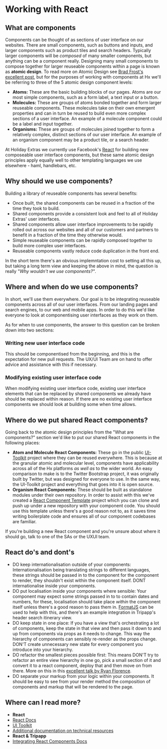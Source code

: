 # Working with React

## What are components
Components can be thought of as sections of user interface on our websites. There are small components, such as buttons and inputs, and larger components such as product tiles and search headers. Typically larger components will be _composed_ of many smaller components, but anything can be a component really. Designing many small components to compose together for larger reuseable components within a page is known as **atomic design**. To read more on Atomic Design see [Brad Frost's excellent post](http://bradfrost.com/blog/post/atomic-web-design/), but for the purposes of working with components at Hx we'll be referring to three of the 5 atomic design component levels:

 - **Atoms:** These are the basic building blocks of our pages. Atoms are our most simple components, such as a form label, a text input or a button.
 - **Molecules:** These are groups of atoms bonded together and form larger reuseable components. These molecules take on their own emergent properties and can in turn be reused to build even more complex sections of a user interface. An example of a molecule component could be a label and input together.
 - **Organisms:** These are groups of molecules joined together to form a relatively complex, distinct sections of our user interface. An example of an organism component may be a product tile, or a search header.

At Holiday Extras we currently use Facebook's [React](https://facebook.github.io/react/index.html) for building new composeable user interface components, but these same atomic design principles apply equally well to other templating languages we use elsewhere - haml, handlebars, etc. 

## Why should we use components?
Building a library of reuseable components has several benefits:

 - Once built, the shared components can be reused in a fraction of the time they took to build.
 - Shared components provide a consistent look and feel to all of Holiday Extras' user interfaces.
 - Shared components allow user interface improvements to be rapidly rolled out across our websites and all of our customers and partners to benefit in a fraction of the time they otherwise would.
 - Simple reuseable components can be rapidly composed together to build more complex user interfaces.
 - Reuseable components vastly reduce code duplication in the front end.

In the short term there's an obvious implemntation cost to setting all this up, but taking a long term view and keeping the above in mind, the question is really *"Why wouldn't we use components?"*.

## Where and when do we use components?
In short, we'll use them everywhere. Our goal is to be integrating reuseable components across all of our user interfaces. From our landing pages and search engines, to our web and mobile apps. In order to do this we'd like everyone to look at componentising user interfaces as they work on them.

As for when to use components, the answer to this question can be broken down into two sections:

### Writing new user interface code
This should be componentised from the beginning, and this is the expectation for new pull requests. The UX/UI Team are on hand to offer advice and assistance with this if necessary.

### Modifying existing user interface code
When modifying existing user interface code, existing user interface elements that can be replaced by shared components we already have should be replaced within reason. If there are no existing user interface components we should look at building some when time allows.

## Where do we put shared React components?
Going back to the atomic design principles from the "What are components?" section we'd like to put our shared React components in the following places:

 - **Atom and Molecule React Components:** These go in the public [UI-Toolkit](https://github.com/holidayextras/ui-toolkit) project where they can be reused everywhere. This is because at the granular atomic and molecular level, components have applicability across all of the Hx platforms _as well as_ to the wider world. An easy comparison to make is to the Twitter Bootstrap project, it was originally built by Twitter, but was designed for everyone to use. In the same way, the UI-Toolkit project and everything that goes into it is open source.
 - **Organism React Components:** These should be built as standalone modules under their own repository. In order to assist with this we've created a [React Component Template](https://github.com/holidayextras/react-component-template) project which you can clone and push up under a new repository with your component code. You should use this template unless there's a good reason not to, as it saves time writing boilerplate code and ensures all of our component codebases are familiar.
 
If you're building a new React component and you're unsure about where it should go, talk to one of the SAs or the UXUI team.

## React do's and dont's
- DO keep internationalisation outside of your components: Internationalisation being translating strings to different languages, these strings should be passed in to the component for the component to render, they shouldn't exist within the component itself. DONT internationalise inside your components.
- DO put localisation inside your components where sensible: Your component may expect some strings passed in to to contain dates and numbers, for these, localisation should take place _within_ the component itself unless there's a good reason to pass them in. [FormatJS](http://formatjs.io/react/) can be used to help with this, and there's an example integration in Tripapp's header search itinerary view.
- DO keep state in one place: If you have a view that's orchestrating a lot of components, keep the state in that view and then pass it down to and up from components via props as it needs to change. This way the hierarchy of components can sensibly re-render as the props change. DON'T create unnecessary new state for every component you introduce into your hierarchy.
- DO refactor the smallest pieces possible first: This means DON'T try to refactor an entire view hierarchy in one go, pick a small section of it and convert it to a react component, deploy that and then move on from there. More on this in this [excellent talk by Ryan Florence](https://www.youtube.com/watch?v=BF58ZJ1ZQxY).
- DO separate your markup from your logic within your components. It should be easy to see from your render method the composition of components and markup that will be rendered to the page.

## Where can I read more?

 - **React**
  - [React Docs](http://facebook.github.io/react/)
  - [UI Toolkit](http://hungrygeek.holidayextras.co.uk/ui-toolkit/)
  - [Additional documentation on technical resources](https://github.com/holidayextras/culture/blob/master/technical-resources.md)
 - **React & Tripapp**
  - [Integrating React Components Docs](https://github.com/holidayextras/tripapplite/blob/master/doc/REACT_COMPONENTS.md)
